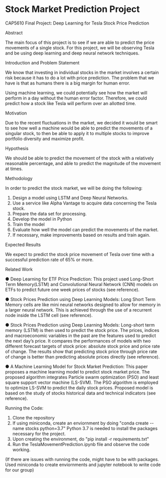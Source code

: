 # Stock Market Prediction Project
CAP5610 Final Project: Deep Learning for Tesla Stock Price Prediction 
 
Abstract 
 
The main focus of this project is to see if we are able to predict the price movements of a single stock. For this project, we will be observing Tesla and be using deep learning and deep neural network techniques.  
 
Introduction and Problem Statement 
 
We know that investing in individual stocks in the market involves a certain risk because it has to do a lot with price prediction. The problem that we have is that as humans there is a big margin for human error. 
 
Using machine learning, we could potentially see how the market will perform in a day without the human error factor. Therefore, we could predict how a stock like Tesla will perform over an allotted time. 
 
Motivation 
 
Due to the recent fluctuations in the market, we decided it would be smart to see how well a machine would be able to predict the movements of a singular stock, to then be able to apply it to multiple stocks to improve portfolio diversity and maximize profit. 
 
Hypothesis 
 
We should be able to predict the movement of the stock with a relatively reasonable percentage, and able to predict the magnitude of the movement at times.  
 
Methodology 
 
In order to predict the stock market, we will be doing the following: 
 
1. Design a model using LSTM and Deep Neural Networks. 
2. Use a service like Alpha Vantage to acquire data concerning the Tesla stock. 
3. Prepare the data set for processing. 
4. Develop the model in Python 
5. Train the model 
6. Evaluate how well the model can predict the movements of the market. 
7. If necessary, make improvements based on results and train again. 
 
Expected Results 
 
We expect to predict the stock price movement of Tesla over time with a successful prediction rate of 65% or more. 
 
Related Work 
 
● Deep Learning for ETF Price Prediction: This project used Long-Short Term Memory(LSTM) and Convolutional Neural Network (CNN) models on ETFs to predict future one week prices of stocks (see reference). 

● Stock Prices Prediction using Deep Learning Models: Long Short Term Memory cells are like mini neural networks designed to allow for memory in a larger neural network. This is achieved through the use of a recurrent node inside the LSTM cell (see reference). 
 
● Stock Prices Prediction using Deep Learning Models: Long-short term memory (LSTM) is then used to predict the stock price. The prices, indices and macroeconomic variables in the past are the features used to predict the next day’s price. It compares the performances of models with two different forecast targets of stock price: absolute stock price and price rate of change. The results show that predicting stock price through price rate of change is better than predicting absolute prices directly (see reference). 
 
● A Machine Learning Model for Stock Market Prediction: This paper proposes a machine learning model to predict stock market price.  The proposed  algorithm integrates  Particle swarm  optimization  (PSO)  and  least  square  support  vector machine (LS-SVM). The PSO algorithm is employed to optimize LS-SVM  to  predict  the daily  stock  prices.  Proposed  model  is based  on  the  study  of  stocks  historical  data and  technical indicators (see reference). 

Running the Code:

1. Clone the repository 
2. If using miniconda, create an enviornment by doing "conda create --name stocks python=3.7" Python 3.7 is needed to install the packages necessary for the project.
3. Upon creating the environment, do "pip install -r requirements.txt"
4. Run the TeslaMovementPrediction.ipynb file and observe the code working.

(If there are issues with running the code, might have to be with packages. Used miniconda to create enviornments and jupyter notebook to write code for our group)